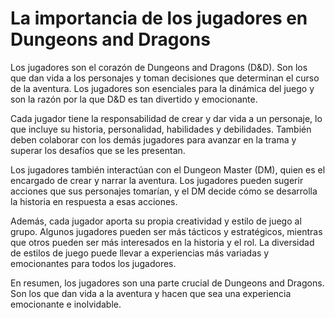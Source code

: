 # La importancia de los jugadores en Dungeons and Dragons

Los jugadores son el corazón de Dungeons and Dragons (D&D). Son los que dan vida a los personajes y toman decisiones que determinan el curso de la aventura. Los jugadores son esenciales para la dinámica del juego y son la razón por la que D&D es tan divertido y emocionante.

Cada jugador tiene la responsabilidad de crear y dar vida a un personaje, lo que incluye su historia, personalidad, habilidades y debilidades. También deben colaborar con los demás jugadores para avanzar en la trama y superar los desafíos que se les presentan.

Los jugadores también interactúan con el Dungeon Master (DM), quien es el encargado de crear y narrar la aventura. Los jugadores pueden sugerir acciones que sus personajes tomarían, y el DM decide cómo se desarrolla la historia en respuesta a esas acciones.

Además, cada jugador aporta su propia creatividad y estilo de juego al grupo. Algunos jugadores pueden ser más tácticos y estratégicos, mientras que otros pueden ser más interesados en la historia y el rol. La diversidad de estilos de juego puede llevar a experiencias más variadas y emocionantes para todos los jugadores.

En resumen, los jugadores son una parte crucial de Dungeons and Dragons. Son los que dan vida a la aventura y hacen que sea una experiencia emocionante e inolvidable.